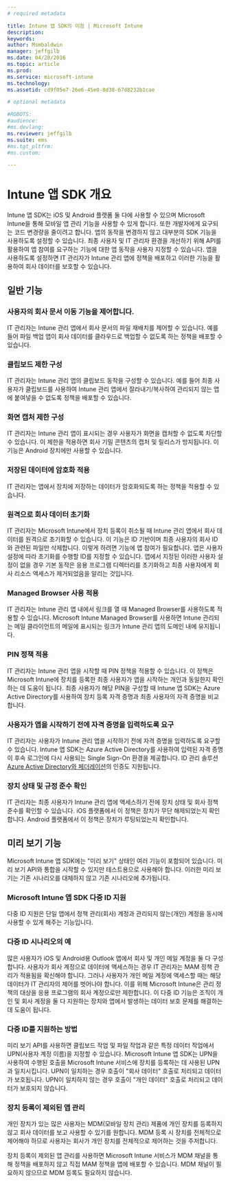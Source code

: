 ```yaml
---
# required metadata

title: Intune 앱 SDK의 이점 | Microsoft Intune
description:
keywords:
author: Msmbaldwin
manager: jeffgilb
ms.date: 04/28/2016
ms.topic: article
ms.prod:
ms.service: microsoft-intune
ms.technology:
ms.assetid: cd9f05e7-26e6-45e0-8d38-67d8232b1cae

# optional metadata

#ROBOTS:
#audience:
#ms.devlang:
ms.reviewer: jeffgilb
ms.suite: ems
#ms.tgt_pltfrm:
#ms.custom:

---
```


# Intune 앱 SDK 개요
Intune 앱 SDK는 iOS 및 Android 플랫폼 둘 다에 사용할 수 있으며 Microsoft Intune을 통해 모바일 앱 관리 기능을 사용할 수 있게 합니다. 또한 개발자에게 요구되는 코드 변경량을 줄이려고 합니다. 앱의 동작을 변경하지 않고 대부분의 SDK 기능을 사용하도록 설정할 수 있습니다. 최종 사용자 및 IT 관리자 환경을 개선하기 위해 API를 활용하여 앱 참여를 요구하는 기능에 대한 앱 동작을 사용자 지정할 수 있습니다. 
앱을 사용하도록 설정하면 IT 관리자가 Intune 관리 앱에 정책을 배포하고 이러한 기능을 활용하여 회사 데이터를 보호할 수 있습니다.

## 일반 기능

### 사용자의 회사 문서 이동 기능을 제어합니다.
IT 관리자는 Intune 관리 앱에서 회사 문서의 파일 재배치를 제어할 수 있습니다. 예를 들어 파일 백업 앱이 회사 데이터를 클라우드로 백업할 수 없도록 하는 정책을 배포할 수 있습니다.

### 클립보드 제한 구성
IT 관리자는 Intune 관리 앱의 클립보드 동작을 구성할 수 있습니다. 예를 들어 최종 사용자가 클립보드를 사용하여 Intune 관리 앱에서 잘라내기/복사하여 관리되지 않는 앱에 붙여넣을 수 없도록 정책을 배포할 수 있습니다.

### 화면 캡처 제한 구성
IT 관리자는 Intune 관리 앱이 표시되는 경우 사용자가 화면을 캡처할 수 없도록 차단할 수 있습니다. 이 제한을 적용하면 회사 기밀 콘텐츠의 캡처 및 릴리스가 방지됩니다. 이 기능은 Android 장치에만 사용할 수 있습니다.

### 저장된 데이터에 암호화 적용
IT 관리자는 앱에서 장치에 저장하는 데이터가 암호화되도록 하는 정책을 적용할 수 있습니다.

### 원격으로 회사 데이터 초기화
IT 관리자는 Microsoft Intune에서 장치 등록이 취소될 때 Intune 관리 앱에서 회사 데이터를 원격으로 초기화할 수 있습니다. 이 기능은 ID 기반이며 최종 사용자의 회사 ID와 관련된 파일만 삭제합니다. 이렇게 하려면 기능에 앱 참여가 필요합니다. 앱은 사용자 설정에 따라 초기화를 수행할 ID를 지정할 수 있습니다. 앱에서 지정된 이러한 사용자 설정이 없을 경우 기본 동작은 응용 프로그램 디렉터리를 초기화하고 최종 사용자에게 회사 리소스 액세스가 제거되었음을 알리는 것입니다.

### Managed Browser 사용 적용
IT 관리자는 Intune 관리 앱 내에서 링크를 열 때 Managed Browser를 사용하도록 적용할 수 있습니다. Microsoft Intune Managed Browser를 사용하면 Intune 관리되는 메일 클라이언트의 메일에 표시되는 링크가 Intune 관리 앱의 도메인 내에 유지됩니다.

### PIN 정책 적용
IT 관리자는 Intune 관리 앱을 시작할 때 PIN 정책을 적용할 수 있습니다. 이 정책은 Microsoft Intune에 장치를 등록한 최종 사용자가 앱을 시작하는 개인과 동일한지 확인하는 데 도움이 됩니다. 최종 사용자가 해당 PIN을 구성할 때 Intune 앱 SDK는 Azure Active Directory를 사용하여 장치 등록 자격 증명과 최종 사용자의 자격 증명을 비교합니다.

### 사용자가 앱을 시작하기 전에 자격 증명을 입력하도록 요구
IT 관리자는 사용자가 Intune 관리 앱을 시작하기 전에 자격 증명을 입력하도록 요구할 수 있습니다. Intune 앱 SDK는 Azure Active Directory를 사용하여 입력된 자격 증명이 후속 로그인에 다시 사용되는 Single Sign-On 환경을 제공합니다. ID 관리 솔루션 [Azure Active Directory와 페더레이션](https://msdn.microsoft.com/library/azure/jj679342.aspx)의 인증도 지원됩니다.

### 장치 상태 및 규정 준수 확인
IT 관리자는 최종 사용자가 Intune 관리 앱에 액세스하기 전에 장치 상태 및 회사 정책 준수를 확인할 수 있습니다. iOS 플랫폼에서 이 정책은 장치가 무단 해제되었는지 확인합니다. Android 플랫폼에서 이 정책은 장치가 루팅되었는지 확인합니다.

## 미리 보기 기능
Microsoft Intune 앱 SDK에는 "미리 보기" 상태인 여러 기능이 포함되어 있습니다. 미리 보기 API와 통합을 시작할 수 있지만 테스트용으로 사용해야 합니다. 이러한 미리 보기는 기존 시나리오를 대체하지 않고 기존 시나리오에 추가됩니다.

### Microsoft Intune 앱 SDK 다중 ID 지원
다중 ID 지원은 단일 앱에서 정책 관리(회사) 계정과 관리되지 않는(개인) 계정을 동시에 사용할 수 있게 해주는 기능입니다.

### 다중 ID 시나리오의 예
많은 사용자가 iOS 및 Android용 Outlook 앱에서 회사 및 개인 메일 계정을 둘 다 구성합니다. 사용자가 회사 계정으로 데이터에 액세스하는 경우 IT 관리자는 MAM 정책 관리가 적용됨을 확신해야 합니다. 그러나 사용자가 개인 메일 계정에 액세스할 때는 해당 데이터가 IT 관리자의 제어를 벗어나야 합니다. 이를 위해 Microsoft Intune은 관리 정책의 대상을 응용 프로그램의 회사 계정으로만 제한합니다. 이 다중 ID 기능은 조직이 개인 및 회사 계정을 둘 다 지원하는 장치와 앱에서 발생하는 데이터 보호 문제를 해결하는 데 도움이 됩니다.

### 다중 ID를 지원하는 방법
미리 보기 API를 사용하면 클립보드 작업 및 파일 작업과 같은 특정 데이터 작업에서 UPN(사용자 계정 이름)을 지정할 수 있습니다. Microsoft Intune 앱 SDK는 UPN을 사용하여 수행된 호출을 Microsoft Intune 서비스에 장치를 등록하는 데 사용된 UPN과 일치시킵니다. UPN이 일치하는 경우 호출이 "회사 데이터" 호출로 처리되고 데이터가 보호됩니다. UPN이 일치하지 않는 경우 호출이 "개인 데이터" 호출로 처리되고 데이터가 보호되지 않습니다.

### 장치 등록이 제외된 앱 관리
개인 장치가 있는 많은 사용자는 MDM(모바일 장치 관리) 제품에 개인 장치를 등록하지 않고 회사 데이터를 보고 사용할 수 있기를 원합니다. MDM 등록 시 장치를 전체적으로 제어해야 하므로 사용자는 회사가 개인 장치를 전체적으로 제어하는 것을 주저합니다.

장치 등록이 제외된 앱 관리를 사용하면 Microsoft Intune 서비스가 MDM 채널을 통해 정책을 배포하지 않고 직접 MAM 정책을 앱에 배포할 수 있습니다. MDM 채널이 필요하지 않으므로 MDM 등록도 필요하지 않습니다.



<!--HONumber=May16_HO2-->



